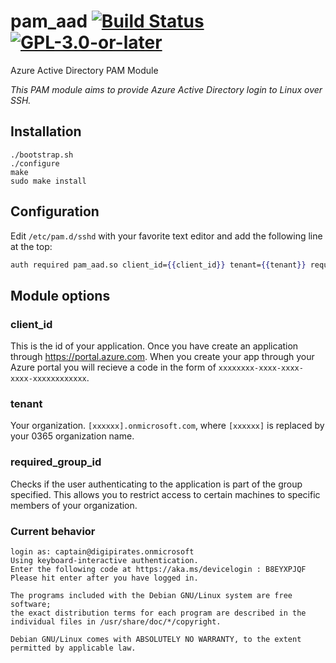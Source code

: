 # pam_aad [![Build Status][travis-badge]][travis-url] [![GPL-3.0-or-later][gpl-badge]][gpl-license]

Azure Active Directory PAM Module

_This PAM module aims to provide Azure Active Directory login to Linux over SSH._

## Installation

```
./bootstrap.sh
./configure
make
sudo make install
```

## Configuration

Edit ```/etc/pam.d/sshd``` with your favorite text editor and add the following line at the top:

```mustache
auth required pam_aad.so client_id={{client_id}} tenant={{tenant}} required_group_id={{required_group_id}}
``` 

## Module options

### client_id

This is the id of your application. Once you have create an application through <https://portal.azure.com>.
When you create your app through your Azure portal you will recieve a code in the form of 
`xxxxxxxx-xxxx-xxxx-xxxx-xxxxxxxxxxxx`.

### tenant

Your organization. `[xxxxxx].onmicrosoft.com`, where `[xxxxxx]` is replaced by your 0365 organization name. 

### required_group_id

Checks if the user authenticating to the application is part of the group specified. This allows you to 
restrict access to certain machines to specific members of your organization.

### Current behavior

```
login as: captain@digipirates.onmicrosoft
Using keyboard-interactive authentication.
Enter the following code at https://aka.ms/devicelogin : B8EYXPJQF
Please hit enter after you have logged in.

The programs included with the Debian GNU/Linux system are free software;
the exact distribution terms for each program are described in the
individual files in /usr/share/doc/*/copyright.

Debian GNU/Linux comes with ABSOLUTELY NO WARRANTY, to the extent
permitted by applicable law.
```

[gpl-badge]: https://img.shields.io/badge/license-GPL-green.svg
[gpl-license]: COPYING
[travis-badge]: https://travis-ci.org/CyberNinjas/pam_aad.svg?branch=c-dev
[travis-url]: https://travis-ci.org/CyberNinjas/pam_aad
